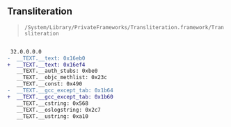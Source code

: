 ## Transliteration

> `/System/Library/PrivateFrameworks/Transliteration.framework/Transliteration`

```diff

 32.0.0.0.0
-  __TEXT.__text: 0x16eb0
+  __TEXT.__text: 0x16ef4
   __TEXT.__auth_stubs: 0xbe0
   __TEXT.__objc_methlist: 0x23c
   __TEXT.__const: 0x490
-  __TEXT.__gcc_except_tab: 0x1b64
+  __TEXT.__gcc_except_tab: 0x1b60
   __TEXT.__cstring: 0x568
   __TEXT.__oslogstring: 0x2c7
   __TEXT.__ustring: 0xa10

```
